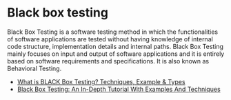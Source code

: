 # Black box testing

Black Box Testing is a software testing method in which the functionalities of software applications are tested without having knowledge of internal code structure, implementation details and internal paths. Black Box Testing mainly focuses on input and output of software applications and it is entirely based on software requirements and specifications. It is also known as Behavioral Testing.

- [What is BLACK Box Testing? Techniques, Example & Types](https://www.guru99.com/black-box-testing.html)
- [Black Box Testing: An In-Depth Tutorial With Examples And Techniques](https://www.softwaretestinghelp.com/black-box-testing/)

